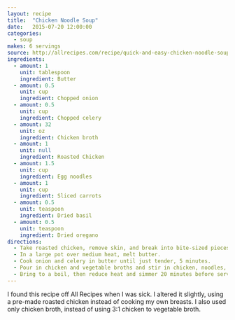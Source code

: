 ```yaml
---
layout: recipe
title:  "Chicken Noodle Soup"
date:   2015-07-20 12:00:00
categories:
  - soup
makes: 6 servings
source: http://allrecipes.com/recipe/quick-and-easy-chicken-noodle-soup/
ingredients:
  - amount: 1
    unit: tablespoon
    ingredient: Butter
  - amount: 0.5
    unit: cup
    ingredient: Chopped onion
  - amount: 0.5
    unit: cup
    ingredient: Chopped celery
  - amount: 32
    unit: oz
    ingredient: Chicken broth
  - amount: 1
    unit: null
    ingredient: Roasted Chicken
  - amount: 1.5
    unit: cup
    ingredient: Egg noodles
  - amount: 1
    unit: cup
    ingredient: Sliced carrots
  - amount: 0.5
    unit: teaspoon
    ingredient: Dried basil
  - amount: 0.5
    unit: teaspoon
    ingredient: Dried oregano
directions:
  - Take roasted chicken, remove skin, and break into bite-sized pieces. Set aside.
  - In a large pot over medium heat, melt butter.
  - Cook onion and celery in butter until just tender, 5 minutes.
  - Pour in chicken and vegetable broths and stir in chicken, noodles, carrots, basil, oregano, salt and pepper.
  - Bring to a boil, then reduce heat and simmer 20 minutes before serving.
---
```


I found this recipe off All Recipes when I was sick. I altered it slightly, using a pre-made roasted chicken instead of cooking my own breasts. I also used only chicken broth, instead of using 3:1 chicken to vegetable broth.

